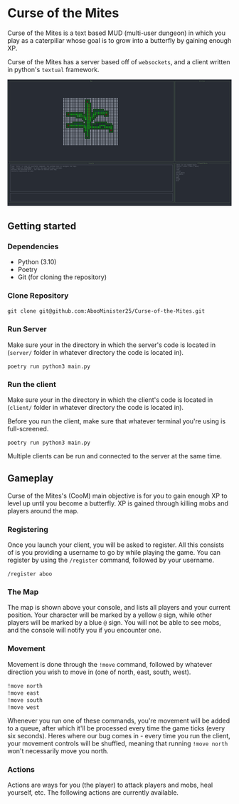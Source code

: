 # Curse of the Mites

Curse of the Mites is a text based MUD (multi-user dungeon) in which you play as a caterpillar whose goal is to grow into a butterfly by gaining enough XP.

Curse of the Mites has a server based off of `websockets`, and a client written in python's `textual` framework.

![Client Preview](/assets/client-preview.png)

## Getting started

### Dependencies

- Python (3.10)
- Poetry
- Git (for cloning the repository)

### Clone Repository

```shell
git clone git@github.com:AbooMinister25/Curse-of-the-Mites.git
```

### Run Server

Make sure your in the directory in which the server's code is located in (`server/` folder in whatever directory the code is located in).

```shell
poetry run python3 main.py
```

### Run the client

Make sure your in the directory in which the client's code is located in (`client/` folder in whatever directory the code is located in).

Before you run the client, make sure that whatever terminal you're using is full-screened.

```shell
poetry run python3 main.py
```

Multiple clients can be run and connected to the server at the same time.

## Gameplay

Curse of the Mites's (CooM) main objective is for you to gain enough XP to level up until you become a butterfly. XP is gained through killing mobs and players around the map.

### Registering

Once you launch your client, you will be asked to register. All this consists of is you providing a username to go by while playing the game. You can register by using the `/register` command, followed by your username.

```
/register aboo
```

### The Map

The map is shown above your console, and lists all players and your current position. Your character will be marked by a yellow `@` sign, while other players will be marked by a blue `@` sign. You will not be able to see mobs, and the console will notify you if you encounter one.

### Movement

Movement is done through the `!move` command, followed by whatever direction you wish to move in (one of north, east, south, west).

```
!move north
!move east
!move south
!move west
```

Whenever you run one of these commands, you're movement will be added to a queue, after which it'll be processed every time the game ticks (every six seconds). Heres where our bug comes in - every time you run the client, your movement controls will be shuffled, meaning that running `!move north` won't necessarily move you north.

### Actions

Actions are ways for you (the player) to attack players and mobs, heal yourself, etc. The following actions are currently available.
